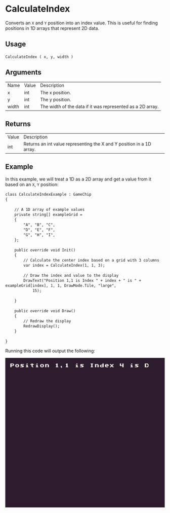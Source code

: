 # CalculateIndex

Converts an `X` and `Y` position into an index value. This is useful for finding positions in 1D arrays that represent 2D data.

## Usage

`CalculateIndex ( x, y, width )`

## Arguments

<table>
  <tr>
    <td>Name</td>
    <td>Value</td>
    <td>Description</td>
  </tr>
  <tr>
    <td>x</td>
    <td>int</td>
    <td>The x position.</td>
  </tr>
  <tr>
    <td>y</td>
    <td>int</td>
    <td>The y position.</td>
  </tr>
  <tr>
    <td>width</td>
    <td>int</td>
    <td>The width of the data if it was represented as a 2D array.</td>
  </tr>
</table>


## Returns

<table>
  <tr>
    <td>Value</td>
    <td>Description</td>
  </tr>
  <tr>
    <td>int</td>
    <td>Returns an int value representing the X and Y position in a 1D array.</td>
  </tr>
</table>


## Example

In this example, we will treat a 1D as a 2D array and get a value from it based on an `X`, `Y` position:

    class CalculateIndexExample : GameChip
    {
        
        // A 1D array of example values
        private string[] exampleGrid =
        {
            "A", "B", "C",
            "D", "E", "F",
            "G", "H", "I",
        };

        public override void Init()
        { 
            // Calculate the center index based on a grid with 3 columns
            var index = CalculateIndex(1, 1, 3);

            // Draw the index and value to the display
            DrawText("Position 1,1 is Index " + index + " is " + exampleGrid[index], 1, 1, DrawMode.Tile, "large",
                15);

        }

        public override void Draw()
        { 
            // Redraw the display
            RedrawDisplay();
        }

    }

Running this code will output the following:

<p style="text-align:center"><img src="images/CalculateIndexOutput_image_0.png" /></p>


